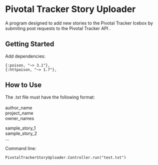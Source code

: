 # Pivotal Tracker Story Uploader
A program designed to add new stories to the Pivotal Tracker Icebox by submiting post requests to the Pivotal Tracker API .

## Getting Started

Add dependencies: 
```
{:poison, "~> 3.1"},
{:httpoison, "~> 1.7"},
```

## How to Use

The .txt file must have the following format: <br>
<br>
author_name<br>
project_name<br>
owner_names<br>

sample_story_1<br>
sample_story_2<br>
...


Command line:
```
PivotalTrackerStoryUploader.Controller.run("test.txt")
```
